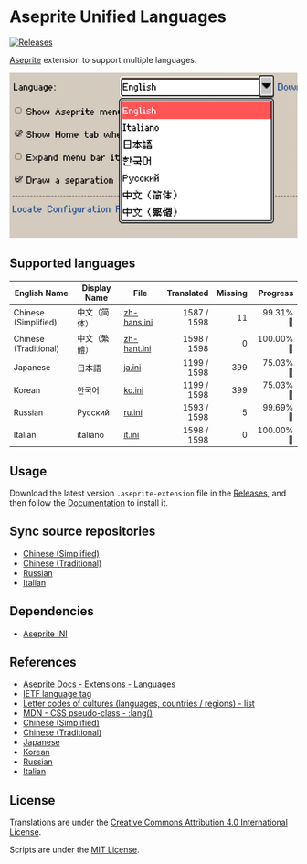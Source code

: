 # Aseprite Unified Languages

[![Releases](https://img.shields.io/github/v/release/aseprite-quest/aseprite-unified-languages)](https://github.com/aseprite-quest/aseprite-unified-languages/releases)

[Aseprite](https://github.com/aseprite/aseprite) extension to support multiple languages.

![product](docs/product.png)

## Supported languages

| English Name | Display Name | File | Translated | Missing | Progress |
|---|---|---|---:|---:|---:|
| Chinese (Simplified) | 中文（简体） | [zh-hans.ini](data/zh-hans.ini) | 1587 / 1598 | 11 | 99.31% 🚧 |
| Chinese (Traditional) | 中文（繁體） | [zh-hant.ini](data/zh-hant.ini) | 1598 / 1598 | 0 | 100.00% 🚩 |
| Japanese | 日本語 | [ja.ini](data/ja.ini) | 1199 / 1598 | 399 | 75.03% 🚧 |
| Korean | 한국어 | [ko.ini](data/ko.ini) | 1199 / 1598 | 399 | 75.03% 🚧 |
| Russian | Русский | [ru.ini](data/ru.ini) | 1593 / 1598 | 5 | 99.69% 🚧 |
| Italian | italiano | [it.ini](data/it.ini) | 1598 / 1598 | 0 | 100.00% 🚩 |

## Usage

Download the latest version `.aseprite-extension` file in the [Releases](https://github.com/aseprite-quest/aseprite-unified-languages/releases), and then follow the [Documentation](https://www.aseprite.org/docs/extensions/) to install it.

## Sync source repositories

- [Chinese (Simplified)](https://github.com/aseprite-quest/aseprite-language-chinese-simplified)
- [Chinese (Traditional)](https://github.com/5idereal/Aseprite-Traditional-Chinese-Translation)
- [Russian](https://github.com/lufog/aseprite-language-russian)
- [Italian](https://github.com/FabianoIlCapo/aseprite_italian)

## Dependencies

- [Aseprite INI](https://github.com/aseprite-quest/aseprite-ini)

## References

- [Aseprite Docs - Extensions - Languages](https://aseprite.org/docs/extensions/languages)
- [IETF language tag](https://en.wikipedia.org/wiki/IETF_language_tag)
- [Letter codes of cultures (languages, countries / regions) - list](https://www.venea.net/web/culture_code)
- [MDN - CSS pseudo-class - :lang()](https://developer.mozilla.org/en-US/docs/Web/CSS/:lang)
- [Chinese (Simplified)](https://github.com/J-11/Aseprite-Simplified-Chinese)
- [Chinese (Traditional)](https://github.com/5idereal/Aseprite-Traditional-Chinese-Translation)
- [Japanese](https://wikiwiki.jp/aseprite/日本語化ファイルのダウンロード)
- [Korean](https://github.com/ImBada/Aseprite-Korean)
- [Russian](https://github.com/lufog/aseprite-language-russian)
- [Italian](https://github.com/FabianoIlCapo/aseprite_italian)

## License

Translations are under the [Creative Commons Attribution 4.0 International License](data/LICENSE.txt).

Scripts are under the [MIT License](LICENSE).
